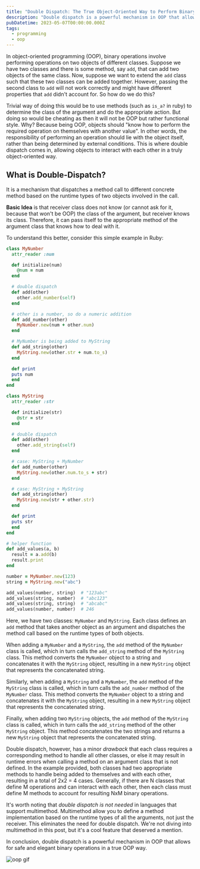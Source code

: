 ```yaml
---
title: "Double Dispatch: The True Object-Oriented Way to Perform Binary Operations"
description: "Double dispatch is a powerful mechanism in OOP that allows for safe and elegant binary operations in a true OOP way."
pubDatetime: 2023-05-07T00:00:00.000Z
tags:
  - programming
  - oop
---
```


In object-oriented programming (OOP), binary operations involve performing operations on two objects of different classes. Suppose we have two classes and there is some method, say `add`, that can add two objects of the same class. Now, suppose we want to extend the `add` class such that these two classes can be added together. However, passing the second class to `add` will not work correctly and might have different properties that `add` didn't account for. So how do we do this?

Trivial way of doing this would be to use methods (such as `is_a?` in ruby) to determine the class of the argument and do the appropriate action. But doing so would be cheating as then it will not be OOP but rather functional style. Why? Because being OOP, objects should "know how to perform the required operation on themselves with another value". In other words, the responsibility of performing an operation should lie with the object itself, rather than being determined by external conditions. This is where double dispatch comes in, allowing objects to interact with each other in a truly object-oriented way.

## What is Double-Dispatch?

It is a mechanism that dispatches a method call to different concrete method based on the runtime types of two objects involved in the call.

**Basic Idea** is that receiver class does not know (or cannot ask for it, because that won't be OOP) the class of the argument, but receiver knows its class. Therefore, it can pass itself to the appropriate method of the argument class that knows how to deal with it.

To understand this better, consider this simple example in Ruby:

```rb
class MyNumber
  attr_reader :num

  def initialize(num)
    @num = num
  end

  # double dispatch
  def add(other)
    other.add_number(self)
  end

  # other is a number, so do a numeric addition
  def add_number(other)
    MyNumber.new(num + other.num)
  end

  # MyNumber is being added to MyString
  def add_string(other)
    MyString.new(other.str + num.to_s)
  end

  def print
  puts num
  end
end

class MyString
  attr_reader :str

  def initialize(str)
    @str = str
  end

  # double dispatch
  def add(other)
    other.add_string(self)
  end

  # case: MyString + MyNumber
  def add_number(other)
    MyString.new(other.num.to_s + str)
  end

  # case: MyString + MyString
  def add_string(other)
    MyString.new(str + other.str)
  end

  def print
  puts str
  end
end

# helper function
def add_values(a, b)
  result = a.add(b)
  result.print
end

number = MyNumber.new(123)
string = MyString.new("abc")

add_values(number, string)  # "123abc"
add_values(string, number)  # "abc123"
add_values(string, string)  # "abcabc"
add_values(number, number)  # 246
```

Here, we have two classes: `MyNumber` and `MyString`. Each class defines an `add` method that takes another object as an argument and dispatches the method call based on the runtime types of both objects.

When adding a `MyNumber` and a `MyString`, the `add` method of the `MyNumber` class is called, which in turn calls the `add_string` method of the `MyString` class. This method converts the `MyNumber` object to a string and concatenates it with the `MyString` object, resulting in a new `MyString` object that represents the concatenated string.

Similarly, when adding a `MyString` and a `MyNumber`, the `add` method of the `MyString` class is called, which in turn calls the `add_number` method of the `MyNumber` class. This method converts the `MyNumber` object to a string and concatenates it with the `MyString` object, resulting in a new `MyString` object that represents the concatenated string.

Finally, when adding two `MyString` objects, the `add` method of the `MyString` class is called, which in turn calls the `add_string` method of the other `MyString` object. This method concatenates the two strings and returns a new `MyString` object that represents the concatenated string.

Double dispatch, however, has a minor _drawback_ that each class requires a corresponding method to handle all other classes, or else it may result in runtime errors when calling a method on an argument class that is not defined. In the example provided, both classes had two appropriate methods to handle being added to themselves and with each other, resulting in a total of 2x2 = 4 cases. Generally, if there are N classes that define M operations and can interact with each other, then each class must define M methods to account for resulting NxM binary operations.

It's worth noting that _double dispatch is not needed_ in languages that support multimethod. Multimethod allow you to define a method implementation based on the runtime types of all the arguments, not just the receiver. This eliminates the need for double dispatch. We're not diving into multimethod in this post, but it's a cool feature that deserved a mention.

In conclusion, double dispatch is a powerful mechanism in OOP that allows for safe and elegant binary operations in a true OOP way.

![oop gif](https://media.tenor.com/FuUKld1JLYMAAAAC/oop-object-oriented-programming.gif)
